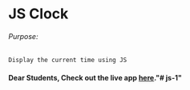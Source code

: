 # JS Clock

###### Purpose:
    Display the current time using JS

#### Dear Students, Check out the live app [here](http://203.193.173.125/buildriseshine/javascript/js-clock/)."# js-1" 
